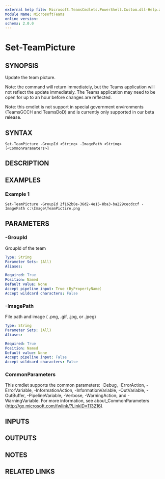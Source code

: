 ```yaml
---
external help file: Microsoft.TeamsCmdlets.PowerShell.Custom.dll-Help.xml
Module Name: MicrosoftTeams
online version:
schema: 2.0.0
---
```


# Set-TeamPicture

## SYNOPSIS

Update the team picture.

Note: the command will return immediately, but the Teams application will not reflect the update immediately. 
The Teams application may need to be open for up to an hour before changes are reflected. 

Note: this cmdlet is not support in special government environments (TeamsGCCH and TeamsDoD) and is currently only supported in our beta release.

## SYNTAX

```
Set-TeamPicture -GroupId <String> -ImagePath <String> [<CommonParameters>]
```

## DESCRIPTION

## EXAMPLES

### Example 1
```
Set-TeamPicture -GroupId 2f162b0e-36d2-4e15-8ba3-ba229cecdccf -ImagePath c:\Image\TeamPictire.png
```

## PARAMETERS

### -GroupId
GroupId of the team

```yaml
Type: String
Parameter Sets: (All)
Aliases:

Required: True
Position: Named
Default value: None
Accept pipeline input: True (ByPropertyName)
Accept wildcard characters: False
```

### -ImagePath
File path and image ( .png, .gif, .jpg, or .jpeg)

```yaml
Type: String
Parameter Sets: (All)
Aliases:

Required: True
Position: Named
Default value: None
Accept pipeline input: False
Accept wildcard characters: False
```

### CommonParameters
This cmdlet supports the common parameters: -Debug, -ErrorAction, -ErrorVariable, -InformationAction, -InformationVariable, -OutVariable, -OutBuffer, -PipelineVariable, -Verbose, -WarningAction, and -WarningVariable.
For more information, see about_CommonParameters (http://go.microsoft.com/fwlink/?LinkID=113216).

## INPUTS

## OUTPUTS

## NOTES

## RELATED LINKS
